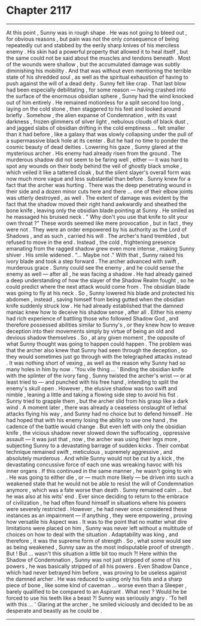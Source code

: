 
# Chapter 2117


---

At this point , Sunny was in rough shape . He was not going to bleed out , for obvious reasons , but pain was not the only consequence of being repeatedly cut and stabbed by the eerily sharp knives of his merciless enemy .
His skin had a powerful property that allowed it to heal itself , but the same could not be said about the muscles and tendons beneath . Most of the wounds were shallow , but the accumulated damage was subtly diminishing his mobility .
And that was without even mentioning the terrible state of his shredded soul , as well as the spiritual exhaustion of having to push against the will of a dead deity .
Sunny felt like crap .
That last blow had been especially debilitating , for some reason — having crashed into the surface of the enormous obsidian sphere , Sunny had the wind knocked out of him entirely . He remained motionless for a split second too long , laying on the cold stone , then staggered to his feet and looked around briefly .
Somehow , the alien expanse of Condemnation , with its vast darkness , frozen glimmers of silver light , nebulous clouds of black dust , and jagged slabs of obsidian drifting in the cold emptiness … felt smaller than it had before , like a galaxy that was slowly collapsing under the pull of a supermassive black hole at its center .
But he had no time to ponder the cosmic beauty of dead deities .
Lowering his gaze , Sunny glared at the mysterious archer .
His enemy had already risen from the ground . The murderous shadow did not seem to be faring well , either — it was hard to spot any wounds on their body behind the veil of ghostly black smoke , which veiled it like a tattered cloak , but the silent slayer's overall form was now much more vague and less substantial than before .
Sunny knew for a fact that the archer was hurting . There was the deep penetrating wound in their side and a dozen minor cuts here and there … one of their elbow joints was utterly destroyed , as well . The extent of damage was evident by the fact that the shadow moved their right hand awkwardly and sheathed the bone knife , leaving only the obsidian blade pointing at Sunny .
He smiled as he massaged his bruised neck .
" Why don't you use that knife to slit your own throat ?"
These words seemed like mere provocation , but in fact , they were not . They were an order empowered by his authority as the Lord of Shadows , and as such , carried his will .
The archer's hand trembled , but refused to move in the end . Instead , the cold , frightening presence emanating from the ragged shadow grew even more intense , making Sunny shiver .
His smile widened .
"... Maybe not ."
With that , Sunny raised his ivory blade and took a step forward .
The archer advanced with swift , murderous grace . Sunny could see the enemy , and he could sense the enemy as well — after all , he was facing a shadow . He had already gained a deep understanding of how the slayer of the Shadow Realm fought , so he could predict where the next attack would come from .
The obsidian blade was going to fly at his neck .
So , Sunny lowered his blade and protected his abdomen , instead , saving himself from being gutted when the obsidian knife suddenly struck low .
He had already established that the damned maniac knew how to deceive his shadow sense , after all . Either his enemy had rich experience of battling those who followed Shadow God , and therefore possessed abilities similar to Sunny's , or they knew how to weave deception into their movements simply by virtue of being an old and devious shadow themselves .
So , at any given moment , the opposite of what Sunny thought was going to happen could happen .
The problem was that the archer also knew that Sunny had seen through the deception , so they would sometimes just go through with the telegraphed attacks instead .
It was nothing short of vexing , as well as the reason why Sunny had so many holes in him by now .
'You vile thing ... '
Binding the obsidian knife with the splinter of the ivory fang , Sunny twisted the archer's wrist — or at least tried to — and punched with his free hand , intending to split the enemy's skull open . However , the elusive shadow was too swift and nimble , leaning a little and taking a flowing side step to avoid his fist .
Sunny tried to grapple them , but the archer slid from his grasp like a dark wind . A moment later , there was already a ceaseless onslaught of lethal attacks flying his way , and Sunny had no choice but to defend himself .
He had hoped that with his enemy losing the ability to use one hand , the cadence of the battle would change . But even left with only the obsidian knife , the vicious shadow never slowed down the suffocating , oppressive assault — it was just that , now , the archer was using their legs more , subjecting Sunny to a devastating barrage of sudden kicks .
Their combat technique remained swift , meticulous , supremely aggressive , and absolutely murderous . And while Sunny would not be cut by a kick , the devastating concussive force of each one was wreaking havoc with his inner organs .
If this continued in the same manner , he wasn't going to win . He was going to either die , or — much more likely — be driven into such a weakened state that he would not be able to resist the will of Condemnation anymore , which was a fate worse than death .
Sunny remained calm … but he was also at his wits' end .
Ever since deciding to return to the embrace of civilization , he had often found himself in situations where his powers were severely restricted .
However , he had never once considered these instances as an impairment — if anything , they were empowering , proving how versatile his Aspect was . It was to the point that no matter what dire limitations were placed on him , Sunny was never left without a multitude of choices on how to deal with the situation .
Adaptability was king , and therefore , it was the supreme form of strength . So , what some would see as being weakened , Sunny saw as the most indisputable proof of strength .
But !
But … wasn't this situation a little bit too much ?! Here within the Shadow of Condemnation , Sunny was not just stripped of some of his powers , he was basically stripped of all his powers . Even Shadow Dance , which had never betrayed him before , was proving to be useless against the damned archer .
He was reduced to using only his fists and a sharp piece of bone , like some kind of caveman … worse even than a Sleeper , barely qualified to be compared to an Aspirant . What next ? Would he be forced to use his teeth like a beast ?!
Sunny was seriously angry .
'To hell with this … '
Glaring at the archer , he smiled viciously and decided to be as desperate and beastly as he could be .

---

